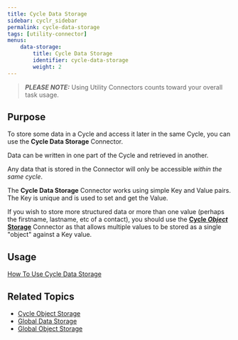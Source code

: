 ```yaml
---
title: Cycle Data Storage
sidebar: cyclr_sidebar
permalink: cycle-data-storage
tags: [utility-connector]
menus:
    data-storage:
        title: Cycle Data Storage
        identifier: cycle-data-storage
        weight: 2
---
```


> **_PLEASE NOTE:_** Using Utility Connectors counts toward your overall task usage.

## Purpose

To store some data in a Cycle and access it later in the same Cycle, you can use the **Cycle Data Storage** Connector.

Data can be written in one part of the Cycle and retrieved in another.

Any data that is stored in the Connector will only be accessible _within the same cycle_.

The **Cycle Data Storage** Connector works using simple Key and Value pairs.  The Key is unique and is used to set and get the Value.

If you wish to store more structured data or more than one value (perhaps the firstname, lastname, etc of a contact), you should use the **[Cycle *Object* Storage](./cycle-object-storage)** Connector as that allows multiple values to be stored as a single "object" against a Key value.

## Usage

[How To Use Cycle Data Storage](./data-storage-usage) 

## Related Topics

* [Cycle Object Storage](./cycle-object-storage)
* [Global Data Storage](./global-data-storage)
* [Global Object Storage](./global-object-storage)
